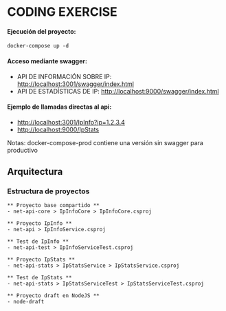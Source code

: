 
# CODING EXERCISE 

#### Ejecución del proyecto:

`docker-compose up -d `


#### Acceso mediante swagger:

- API DE INFORMACIÓN SOBRE IP: <http://localhost:3001/swagger/index.html>
- API DE ESTADÍSTICAS DE IP:   <http://localhost:9000/swagger/index.html>


#### Ejemplo de llamadas directas al api:
- <http://localhost:3001/IpInfo?ip=1.2.3.4>
- <http://localhost:9000/IpStats>

Notas: 
docker-compose-prod contiene una versión sin swagger para productivo

## Arquitectura
	

### Estructura de proyectos

	** Proyecto base compartido **
	- net-api-core > IpInfoCore > IpInfoCore.csproj

	** Proyecto IpInfo ** 
	- net-api > IpInfoService.csproj

	** Test de IpInfo **
	- net-api-test > IpInfoServiceTest.csproj

	** Proyecto IpStats **
	- net-api-stats > IpStatsService > IpStatsService.csproj

	** Test de IpStats **
	- net-api-stats > IpStatsServiceTest > IpStatsServiceTest.csproj

	** Proyecto draft en NodeJS **
	- node-draft


